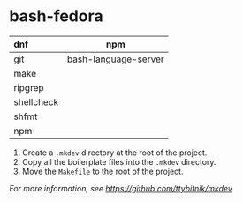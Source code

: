 # bash-fedora

| dnf        | npm                  |
|:-----------|----------------------|
| git        | bash-language-server |
| make       |                      |
| ripgrep    |                      |
| shellcheck |                      |
| shfmt      |                      |
| npm        |                      |

1. Create a `.mkdev` directory at the root of the project.
2. Copy all the boilerplate files into the `.mkdev` directory.
3. Move the `Makefile` to the root of the project.

*For more information, see <https://github.com/ttybitnik/mkdev>.*
